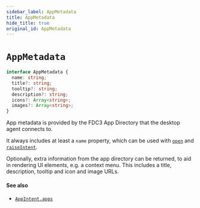 ```yaml
---
sidebar_label: AppMetadata
title: AppMetadata
hide_title: true
original_id: AppMetadata
---
```

# `AppMetadata`

```ts
interface AppMetadata {
  name: string;
  title?: string;
  tooltip?: string;
  description?: string;
  icons?: Array<string>;
  images?: Array<string>;
}
```

App metadata is provided by the FDC3 App Directory that the desktop agent connects to. 

It always includes at least a `name` property, which can be used with [`open`](DesktopAgent#open) and [`raiseIntent`](DesktopAgent#raiseIntent).

Optionally, extra information from the app directory can be returned, to aid in rendering UI elements, e.g. a context menu.
This includes a title, description, tooltip and icon and image URLs.

#### See also
* [`AppIntent.apps`](AppIntent)